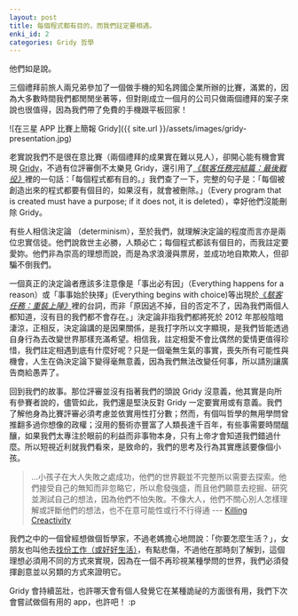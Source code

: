 ```yaml
---
layout: post
title: 每個程式都有目的，而我們註定要相遇。
enki_id: 2
categories: Gridy 哲學
---
```

他們如是說。

三個禮拜前旅人兩兄弟參加了一個做手機的知名跨國企業所辦的比賽，滿累的，因為大多數時間我們都閒閒坐著等，但對剛成立一個月的公司只做兩個禮拜的案子來說也很值得，因為我們帶了免費的手機跟平板回家！

![在三星 APP 比賽上簡報 Gridy]({{ site.url }}/assets/images/gridy-presentation.jpg)

老實說我們不是很在意比賽（兩個禮拜的成果實在難以見人），卻開心能有機會實現 [Gridy](http://ttwns.tw/gridy "Gridy")，不過有位評審倒不太樂見 Gridy，還引用了[*《駭客任務完結篇：最後戰役》*](http://www.generationterrorists.com/quotes/the_matrix_revolutions.shtml)裡的一句話：「每個程式都有目的。」我們查了一下，完整的句子是：「每個被創造出來的程式都要有個目的，如果沒有，就會被刪除。」（Every program that is created must have a purpose; if it does not, it is deleted），幸好他們沒能刪除 Gridy。

有些人相信決定論 （determinism），至於我們，就理解決定論的程度而言亦是兩位忠實信徒。他們說救世主必勝，人類必亡；每個程式都該有個目的，而我註定要愛妳。他們非為崇高的理想而說，而是為求浪漫與票房，並成功地自欺欺人，但卻騙不倒我們。

一個真正的決定論者應該多注意像是「事出必有因」（Everything happens for a reason）或「事事始於抉擇」(Everything begins with choice)等出現於[《*駭客任務：重裝上陣》*](http://en.wikiquote.org/wiki/The_Matrix_Reloaded)裡的台詞，而非「原因逃不掉，目的否定不了，因為我們兩個人都知道，沒有目的我們都不會存在。」決定論非指我們都將死於 2012 年那般陰暗淒涼，正相反，決定論講的是因果關係，是我打字所以文字顯現，是我們皆能透過自身行為去改變世界那樣充滿希望。相信我，註定相愛不會比偶然的愛情更值得珍惜，我們註定相遇到底有什麼好呢？只是一個毫無生氣的事實，喪失所有可能性與機會，人生在偽決定論下變得毫無意義，因為我們無法改變任何事，所以請別讓廣告商給愚弄了。

回到我們的故事。那位評審並沒有指著我們的頭說 Gridy 沒意義，他其實是向所有參賽者說的，儘管如此，我們還是堅決反對 Gridy 一定要實用或有意義。我們了解他身為比賽評審必須考慮並依實用性打分數；然而，有個叫哲學的無用學問曾推翻多過你想像的政權；沒用的藝術亦豐富了人類長達千百年，有些事需要時間醞釀，如果我們太專注於眼前的利益而非事物本身，只有上帝才會知道我們錯過什麼。所以短視近利就我們看來，是致命的，我們的思考及行為其實應該要像個小孩。
> …小孩子在大人失敗之處成功，他們的世界觀並不完整所以需要去探索。他們接受自己的無知而非忽略它，所以愈發強盛，而且他們願意去挖掘、研究並測試自己的想法，因為他們不怕失敗。不像大人，他們不關心別人怎樣理解或評斷他們的想法，也不在意可能性或行不行得通 --- [Killing Creactivity](http://bigthink.com/ideas/killing-creativity-why-kids-draw-pictures-of-monsters-and-adults-dont?)

我們之中的一個曾經想做個哲學家，不過老媽擔心地問說：「你要怎麼生活？」，女朋友也叫他去[找份工作（或好好生活）](http://lyrics.wikia.com/Oasis:The_Importance_Of_Being_Idle)，有點悲傷，不過他在那時刻了解到，這個理想必須用不同的方式來實現，因為在一個不再珍視某種學問的世界，我們必須發揮創意並以另類的方式來證明它。

Gridy 會持續茁壯，也許哪天會有個人發覺它在某種詭祕的方面很有用，我們下次會嘗試做個有用的 app，也許吧！ :p
